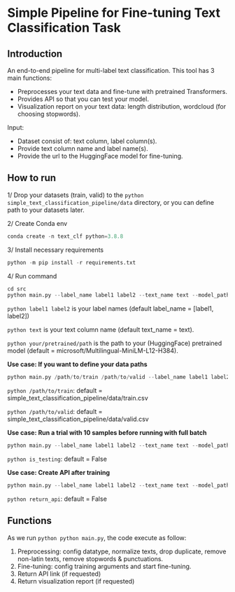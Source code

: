 # Simple Pipeline for Fine-tuning Text Classification Task

## Introduction

An end-to-end pipeline for multi-label text classification. This tool has 3 main functions:
* Preprocesses your text data and fine-tune with pretrained Transformers. 
* Provides API so that you can test your model.
* Visualization report on your text data: length distribution, wordcloud (for choosing stopwords).

Input:

- Dataset consist of: text column, label column(s).
- Provide text column name and label name(s).
- Provide the url to the HuggingFace model for fine-tuning.

## How to run

1/ Drop your datasets (train, valid) to the `python simple_text_classification_pipeline/data` directory, or you can define path to your datasets later.

2/ Create Conda env

```python
conda create -n text_clf python=3.8.8
```

3/ Install necessary requirements

```python
python -m pip install -r requirements.txt
```

4/ Run command

```python
cd src
python main.py --label_name label1 label2 --text_name text --model_path your/pretrained/path
```

`python label1 label2` is your label names (default label_name = [label1, label2])

`python text` is your text column name (default text_name = text). 

`python your/pretrained/path` is the path to your (HuggingFace) pretrained model (default = microsoft/Multilingual-MiniLM-L12-H384).


**Use case: If you want to define your data paths**

```python
python main.py /path/to/train /path/to/valid --label_name label1 label2 --text_name text --model_path your/pretrained/path
```

`python /path/to/train`: default = simple_text_classification_pipeline/data/train.csv

`python /path/to/valid`: default = simple_text_classification_pipeline/data/valid.csv


**Use case: Run a trial with 10 samples before running with full batch**

```python
python main.py --label_name label1 label2 --text_name text --model_path your/pretrained/path --is_testing True
```

`python is_testing`: default = False


**Use case: Create API after training**

```python
python main.py --label_name label1 label2 --text_name text --model_path your/pretrained/path --return_api True
```

`python return_api`: default = False

## Functions

As we run `python python main.py`, the code execute as follow:

1. Preprocessing: config datatype, normalize texts, drop duplicate, remove non-latin texts, remove stopwords & punctuations.
2. Fine-tuning: config training arguments and start fine-tuning.
3. Return API link (if requested)
4. Return visualization report (if requested)



